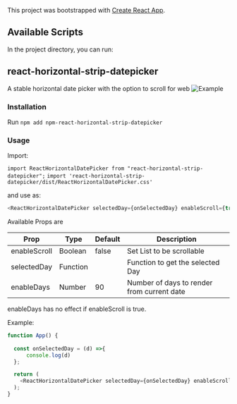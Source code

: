 This project was bootstrapped with [Create React App](https://github.com/facebook/create-react-app).

## Available Scripts

In the project directory, you can run:

## react-horizontal-strip-datepicker
A stable horizontal date picker with the option to scroll for web
![Example](https://i.imgur.com/BaNEgIS.png?1)

### Installation

Run `npm add npm-react-horizontal-strip-datepicker`

### Usage

Import:

`import ReactHorizontalDatePicker from "react-horizontal-strip-datepicker";`
`import 'react-horizontal-strip-datepicker/dist/ReactHorizontalDatePicker.css'`

and use as:

```javascript
<ReactHorizontalDatePicker selectedDay={onSelectedDay} enableScroll={true} enableDays={80}/>
```

Available Props are

| Prop          | Type    | Default  | Description                                  |
| ------------- |---------| ---------| -------------------------------------------- |
| enableScroll  | Boolean | false    | Set List to be scrollable                    |
| selectedDay   | Function|          | Function to get the selected Day             |
| enableDays    | Number  |   90     | Number of days to render from current date   |

enableDays has no effect if enableScroll is true.

Example:

```javascript
function App() {
 
  const onSelectedDay = (d) =>{
      console.log(d)
  };

  return (
    <ReactHorizontalDatePicker selectedDay={onSelectedDay} enableScroll={true} enableDays={90}/> 
  );
}
```
